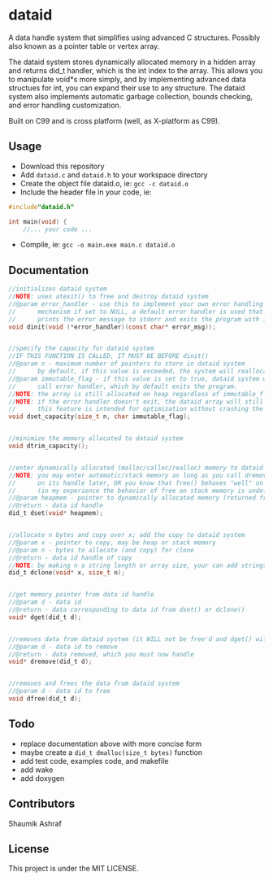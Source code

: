# dataid

A data handle system that simplifies using advanced C structures. Possibly also known as a pointer table or vertex array.

The dataid system stores dynamically allocated memory
in a hidden array and returns did_t handler, which is
the int index to the array. This allows you to manipulate
void*s more simply, and by implementing advanced data
structues for int, you can expand their use to any 
structure. The dataid system also implements automatic
garbage collection, bounds checking, and error handling 
customization.
 
Built on C99 and is cross platform (well, as X-platform as C99).

## Usage
 - Download this repository
 - Add `dataid.c` and `dataid.h` to your workspace directory
 - Create the object file dataid.o, ie: `gcc -c dataid.o`
 - Include the header file in your code, ie:
```c 
#include"dataid.h"

int main(void) {
	//... your code ...
```
 - Compile, ie: `gcc -o main.exe main.c dataid.o`


## Documentation
```c
//initializes dataid system
//NOTE: uses atexit() to free and destroy dataid system
//@param error_handler - use this to implement your own error handling 
//		mechanism if set to NULL, a default error handler is used that 
//		prints the error message to stderr and exits the program with 1
void dinit(void (*error_handler)(const char* error_msg));


//specify the capacity for dataid system
//IF THIS FUNCTION IS CALLED, IT MUST BE BEFORE dinit()
//@param n - maximum number of pointers to store in dataid system
//		by default, if this value is exceeded, the system will reallocate
//@param immutable_flag - if this value is set to true, dataid system will
//		call error handler, which by default exits the program.
//NOTE: the array is still allocated on heap regardless of immutable_flag
//NOTE: if the error handler doesn't exit, the dataid array will still reallocate
//		this feature is intended for optimization without crashing the code
void dset_capacity(size_t n, char immutable_flag);


//minimize the memory allocated to dataid system 
void dtrim_capacity();


//enter dynamically allocated (malloc/calloc/realloc) memory to dataid system
//NOTE: you may enter automatic/stack memory as long as you call dremove() 
//		on its handle later, OR you know that free() behaves "well" on stack memory
//		(in my experience the behavior of free on stack memory is undefined and sus)
//@param heapmem - pointer to dynamically allocated memory (returned from malloc/calloc/realloc)
//@return - data id handle
did_t dset(void* heapmem);


//allocate n bytes and copy over x; add the copy to dataid system
//@param x - pointer to copy, may be heap or stack memory
//@param n - bytes to allocate (and copy) for clone
//@return - data id handle of copy
//NOTE: by making n a string length or array size, your can add strings/arrays to dataid system
did_t dclone(void* x, size_t n);


//get memory pointer from data id handle
//@param d - data id
//@return - data corresponding to data id from dset() or dclone()
void* dget(did_t d);


//removes data from dataid system (it WILL not be free'd and dget() will no longer work on it)
//@param d - data id to remove
//@return - data removed, which you must now handle
void* dremove(did_t d);


//removes and frees the data from dataid system
//@param d - data id to free
void dfree(did_t d);

```

## Todo
 - replace documentation above with more concise form
 - maybe create a `did_t dmalloc(size_t bytes)` function
 - add test code, examples code, and makefile
 - add wake
 - add doxygen

## Contributors
Shaumik Ashraf

## License
This project is under the MIT LICENSE.
